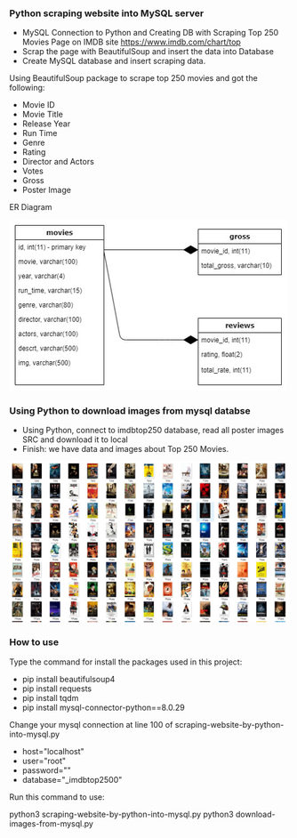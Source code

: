### Python scraping website into MySQL server

 - MySQL Connection to Python and Creating DB with Scraping Top 250 Movies Page on IMDB site https://www.imdb.com/chart/top
 - Scrap the page with BeautifulSoup and insert the data into Database
 - Create MySQL database and insert scraping data.

Using BeautifulSoup package to scrape top 250 movies and got the following:

 - Movie ID
 - Movie Title
 - Release Year
 - Run Time
 - Genre
 - Rating
 - Director and Actors
 - Votes
 - Gross
 - Poster Image

ER Diagram

<img src="https://github.com/phammyan530/python-scraping-website-into-mysql/blob/main/movie_posters/2022-table.jpg" width="500">

### Using Python to download images from mysql databse

- Using Python, connect to imdbtop250 database, read all poster images SRC and download it to local
- Finish: we have data and images about Top 250 Movies.

<img src="https://github.com/phammyan530/python-scraping-website-into-mysql/blob/main/movie_posters/posters.jpg">

### How to use

Type the command for install the packages used in this project:

- pip install beautifulsoup4
- pip install requests
- pip install tqdm
- pip install mysql-connector-python==8.0.29

Change your mysql connection at line 100 of scraping-website-by-python-into-mysql.py

- host="localhost"
- user="root"
- password=""
- database="_imdbtop2500"

Run this command to use:

python3 scraping-website-by-python-into-mysql.py
python3 download-images-from-mysql.py